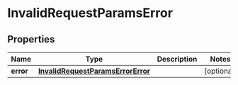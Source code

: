 
# InvalidRequestParamsError

## Properties
Name | Type | Description | Notes
------------ | ------------- | ------------- | -------------
**error** | [**InvalidRequestParamsErrorError**](InvalidRequestParamsErrorError.md) |  |  [optional]



